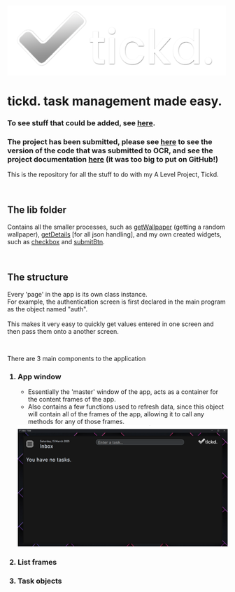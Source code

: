 <img src="logo//blackBGLogo.png" width=500>
<h1>tickd. task management made easy.</h1>

<h3>To see stuff that could be added, see <a href="ideas.md">here</a>.</h3>
<h3>The project has been submitted, please see <a href="https://github.com/therealmog/A2_Project/tree/335804a6c9aa72e6472663cad339ea22483fd33b" target="_blank">here</a> to see the version of the code that was submitted to OCR, and see the project documentation <a href="https://drive.google.com/file/d/1bncJgfuthEGVeOWDF_zf7tUzepB3hU95/view?usp=sharing" target="_blank">here</a> (it was too big to put on GitHub!)</h3>

<p>This is the repository for all the stuff to do with my A Level Project, Tickd.</p>
<br>

<h2>The <b>lib</b> folder</h2>
<p>Contains all the smaller processes, such as <a href="lib//getWallpaper.py">getWallpaper</a> (getting a random wallpaper), <a href="lib//getDetails.py">getDetails</a> [for all json handling], and my own created widgets, such as <a href="lib//checkbox_customTk.py">checkbox</a> and <a href="lib//submitBtn.py">submitBtn</a>.</p>
<br>

<h2>The structure</h2>
<p>Every 'page' in the app is its own class instance.<br>For example, the authentication screen is first declared in the main program as the object named "auth".<br><br>This makes it very easy to quickly get values entered in one screen and then pass them onto a another screen.</p>

<br>

<p>There are 3 main components to the application</p>
<ol>
  <h3><li>App window</li></h3>
  <ul>
    <li>Essentially the 'master' window of the app, acts as a container for the content frames of the app.</li>
    <li>Also contains a few functions used to refresh data, since this object will contain all of the frames of the app, allowing it to call any methods for any of those frames.</li>
  </ul>
  <img src="sample_imgs//appwindow.png" width=700>
  <h3><li>List frames</li></h3>
  <h3><li>Task objects</li></h3>
</ol>
